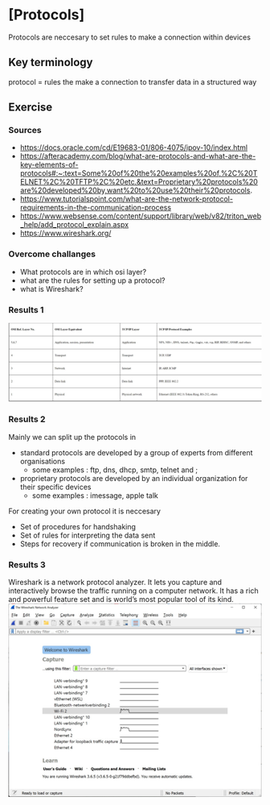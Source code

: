 # [Protocols]
Protocols are neccesary to set rules to make a connection within devices

## Key terminology
protocol = rules the make a connection to transfer data in a structured way

## Exercise
### Sources
- https://docs.oracle.com/cd/E19683-01/806-4075/ipov-10/index.html
- https://afteracademy.com/blog/what-are-protocols-and-what-are-the-key-elements-of-protocols#:~:text=Some%20of%20the%20examples%20of,%2C%20TELNET%2C%20TFTP%2C%20etc.&text=Proprietary%20protocols%20are%20developed%20by,want%20to%20use%20their%20protocols.
- https://www.tutorialspoint.com/what-are-the-network-protocol-requirements-in-the-communication-process
- https://www.websense.com/content/support/library/web/v82/triton_web_help/add_protocol_explain.aspx
- https://www.wireshark.org/

### Overcome challanges
- What protocols are in which osi layer?
- what are the rules for setting up a protocol?
- what is Wireshark?

### Results 1
![screenshot](../00_includes/protocol-osi.jpg)

### Results 2
Mainly we can split up the protocols in 
- standard protocols are developed by a group of experts from different organisations
    - some examples : ftp, dns, dhcp, smtp, telnet and ;
- proprietary protocols are developed by an individual organization for their specific devices 
    - some examples : imessage, apple talk

For creating your own protocol it is neccesary 
- Set of procedures for handshaking
- Set of rules for interpreting the data sent
- Steps for recovery if communication is broken in the middle.

### Results 3
Wireshark is a network protocol analyzer. It lets you capture and interactively browse the traffic running on a computer network. It has a rich and powerful feature set and is world’s most popular tool of its kind.
![screenshot](../00_includes/Wireshark.jpg)